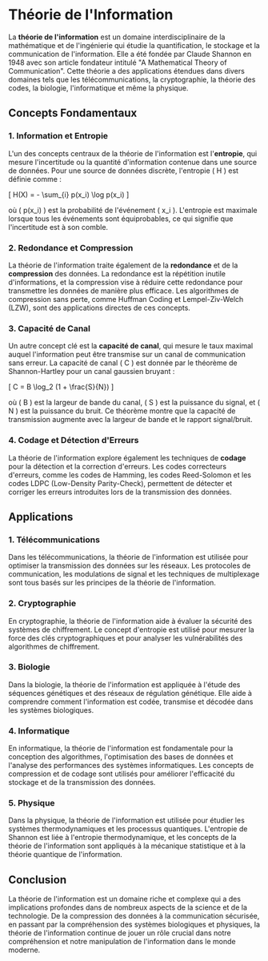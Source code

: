 # Théorie de l'Information

La **théorie de l'information** est un domaine interdisciplinaire de la mathématique et de l'ingénierie qui étudie la quantification, le stockage et la communication de l'information. Elle a été fondée par Claude Shannon en 1948 avec son article fondateur intitulé "A Mathematical Theory of Communication". Cette théorie a des applications étendues dans divers domaines tels que les télécommunications, la cryptographie, la théorie des codes, la biologie, l'informatique et même la physique.

## Concepts Fondamentaux

### 1. **Information et Entropie**

L'un des concepts centraux de la théorie de l'information est l'**entropie**, qui mesure l'incertitude ou la quantité d'information contenue dans une source de données. Pour une source de données discrète, l'entropie \( H \) est définie comme :

\[ H(X) = - \sum_{i} p(x_i) \log p(x_i) \]

où \( p(x_i) \) est la probabilité de l'événement \( x_i \). L'entropie est maximale lorsque tous les événements sont équiprobables, ce qui signifie que l'incertitude est à son comble.

### 2. **Redondance et Compression**

La théorie de l'information traite également de la **redondance** et de la **compression** des données. La redondance est la répétition inutile d'informations, et la compression vise à réduire cette redondance pour transmettre les données de manière plus efficace. Les algorithmes de compression sans perte, comme Huffman Coding et Lempel-Ziv-Welch (LZW), sont des applications directes de ces concepts.

### 3. **Capacité de Canal**

Un autre concept clé est la **capacité de canal**, qui mesure le taux maximal auquel l'information peut être transmise sur un canal de communication sans erreur. La capacité de canal \( C \) est donnée par le théorème de Shannon-Hartley pour un canal gaussien bruyant :

\[ C = B \log_2 (1 + \frac{S}{N}) \]

où \( B \) est la largeur de bande du canal, \( S \) est la puissance du signal, et \( N \) est la puissance du bruit. Ce théorème montre que la capacité de transmission augmente avec la largeur de bande et le rapport signal/bruit.

### 4. **Codage et Détection d'Erreurs**

La théorie de l'information explore également les techniques de **codage** pour la détection et la correction d'erreurs. Les codes correcteurs d'erreurs, comme les codes de Hamming, les codes Reed-Solomon et les codes LDPC (Low-Density Parity-Check), permettent de détecter et corriger les erreurs introduites lors de la transmission des données.

## Applications

### 1. **Télécommunications**

Dans les télécommunications, la théorie de l'information est utilisée pour optimiser la transmission des données sur les réseaux. Les protocoles de communication, les modulations de signal et les techniques de multiplexage sont tous basés sur les principes de la théorie de l'information.

### 2. **Cryptographie**

En cryptographie, la théorie de l'information aide à évaluer la sécurité des systèmes de chiffrement. Le concept d'entropie est utilisé pour mesurer la force des clés cryptographiques et pour analyser les vulnérabilités des algorithmes de chiffrement.

### 3. **Biologie**

Dans la biologie, la théorie de l'information est appliquée à l'étude des séquences génétiques et des réseaux de régulation génétique. Elle aide à comprendre comment l'information est codée, transmise et décodée dans les systèmes biologiques.

### 4. **Informatique**

En informatique, la théorie de l'information est fondamentale pour la conception des algorithmes, l'optimisation des bases de données et l'analyse des performances des systèmes informatiques. Les concepts de compression et de codage sont utilisés pour améliorer l'efficacité du stockage et de la transmission des données.

### 5. **Physique**

Dans la physique, la théorie de l'information est utilisée pour étudier les systèmes thermodynamiques et les processus quantiques. L'entropie de Shannon est liée à l'entropie thermodynamique, et les concepts de la théorie de l'information sont appliqués à la mécanique statistique et à la théorie quantique de l'information.

## Conclusion

La théorie de l'information est un domaine riche et complexe qui a des implications profondes dans de nombreux aspects de la science et de la technologie. De la compression des données à la communication sécurisée, en passant par la compréhension des systèmes biologiques et physiques, la théorie de l'information continue de jouer un rôle crucial dans notre compréhension et notre manipulation de l'information dans le monde moderne.